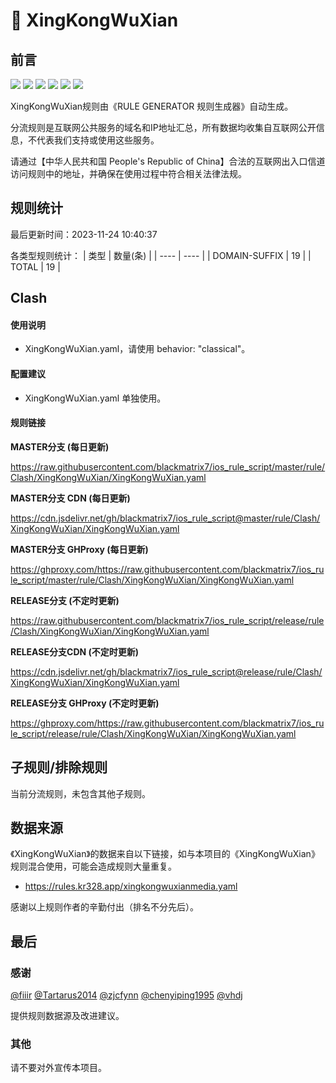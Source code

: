 # 🧸 XingKongWuXian

## 前言

![](https://shields.io/badge/-移除重复规则-ff69b4) ![](https://shields.io/badge/-DOMAIN与DOMAIN--SUFFIX合并-green) ![](https://shields.io/badge/-DOMAIN--SUFFIX间合并-critical) ![](https://shields.io/badge/-DOMAIN与DOMAIN--KEYWORD合并-9cf) ![](https://shields.io/badge/-DOMAIN--SUFFIX与DOMAIN--KEYWORD合并-blue) ![](https://shields.io/badge/-IP--CIDR(6)合并-blueviolet) 

XingKongWuXian规则由《RULE GENERATOR 规则生成器》自动生成。

分流规则是互联网公共服务的域名和IP地址汇总，所有数据均收集自互联网公开信息，不代表我们支持或使用这些服务。

请通过【中华人民共和国 People's Republic of China】合法的互联网出入口信道访问规则中的地址，并确保在使用过程中符合相关法律法规。

## 规则统计

最后更新时间：2023-11-24 10:40:37

各类型规则统计：
| 类型 | 数量(条)  | 
| ---- | ----  |
| DOMAIN-SUFFIX | 19  | 
| TOTAL | 19  | 


## Clash 

#### 使用说明
- XingKongWuXian.yaml，请使用 behavior: "classical"。

#### 配置建议
- XingKongWuXian.yaml 单独使用。

#### 规则链接
**MASTER分支 (每日更新)**

https://raw.githubusercontent.com/blackmatrix7/ios_rule_script/master/rule/Clash/XingKongWuXian/XingKongWuXian.yaml

**MASTER分支 CDN (每日更新)**

https://cdn.jsdelivr.net/gh/blackmatrix7/ios_rule_script@master/rule/Clash/XingKongWuXian/XingKongWuXian.yaml

**MASTER分支 GHProxy (每日更新)**

https://ghproxy.com/https://raw.githubusercontent.com/blackmatrix7/ios_rule_script/master/rule/Clash/XingKongWuXian/XingKongWuXian.yaml

**RELEASE分支 (不定时更新)**

https://raw.githubusercontent.com/blackmatrix7/ios_rule_script/release/rule/Clash/XingKongWuXian/XingKongWuXian.yaml

**RELEASE分支CDN (不定时更新)**

https://cdn.jsdelivr.net/gh/blackmatrix7/ios_rule_script@release/rule/Clash/XingKongWuXian/XingKongWuXian.yaml

**RELEASE分支 GHProxy (不定时更新)**

https://ghproxy.com/https://raw.githubusercontent.com/blackmatrix7/ios_rule_script/release/rule/Clash/XingKongWuXian/XingKongWuXian.yaml

## 子规则/排除规则


当前分流规则，未包含其他子规则。

## 数据来源

《XingKongWuXian》的数据来自以下链接，如与本项目的《XingKongWuXian》规则混合使用，可能会造成规则大量重复。

- https://rules.kr328.app/xingkongwuxianmedia.yaml


感谢以上规则作者的辛勤付出（排名不分先后）。

## 最后

### 感谢

[@fiiir](https://github.com/fiiir) [@Tartarus2014](https://github.com/Tartarus2014) [@zjcfynn](https://github.com/zjcfynn) [@chenyiping1995](https://github.com/chenyiping1995) [@vhdj](https://github.com/vhdj)

提供规则数据源及改进建议。

### 其他

请不要对外宣传本项目。